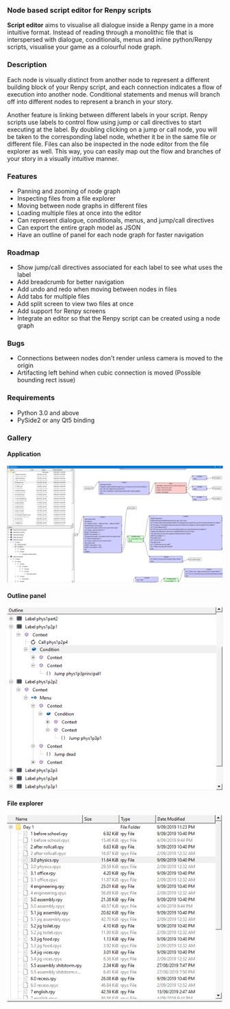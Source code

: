 ### Node based script editor for Renpy scripts
**Script editor** aims to visualise all dialogue inside a Renpy game in a more intuitive format. 
Instead of reading through a monolithic file that is interspersed with dialogue, conditionals, menus and inline python/Renpy scripts, 
visualise your game as a colourful node graph. 

### Description
Each node is visually distinct from another node to represent a different building block of your Renpy script, and each connection indicates a flow
of execution into another node. Conditional statements and menus will branch off into different nodes to represent a branch in your story.

Another feature is linking between different labels in your script. Renpy scripts use labels to control flow using jump or call directives to start executing
at the label. By doubling clicking on a jump or call node, you will be taken to the corresponding label node, whether it be in the same file or different file.
Files can also be inspected in the node editor from the file explorer as well. This way, you can easily map out the flow and branches of your story in a visually intuitive manner.

### Features
* Panning and zooming of node graph 
* Inspecting files from a file explorer
* Moving between node graphs in different files
* Loading multiple files at once into the editor
* Can represent dialogue, conditionals, menus, and jump/call directives
* Can export the entire graph model as JSON
* Have an outline of panel for each node graph for faster navigation

### Roadmap
* Show jump/call directives associated for each label to see what uses the label
* Add breadcrumb for better navigation
* Add undo and redo when moving between nodes in files
* Add tabs for multiple files
* Add split screen to view two files at once
* Add support for Renpy screens
* Integrate an editor so that the Renpy script can be created using a node graph

### Bugs
* Connections between nodes don't render unless camera is moved to the origin
* Artifacting left behind when cubic connection is moved (Possible bounding rect issue)
  
### Requirements
* Python 3.0 and above
* PySide2 or any Qt5 binding

### Gallery
#### Application
![alt text](docs/1.1.0/window.png "Application Window")

#### Outline panel
![alt text](docs/1.1.0/outline.png "Outline Panel")

#### File explorer
![alt text](docs/1.1.0/file_explorer.png "File Explorer")




